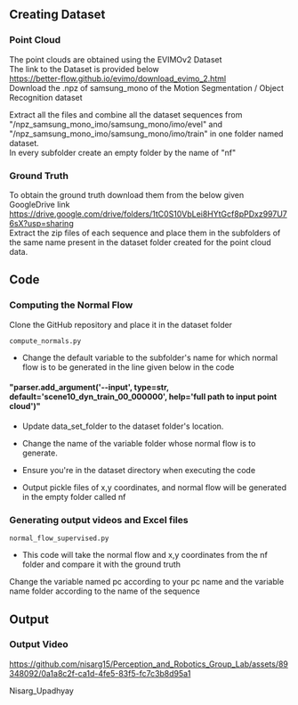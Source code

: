 ## Creating Dataset
### Point Cloud
The point clouds are obtained using the EVIMOv2 Dataset <br>
The link to the Dataset is provided below <br>
https://better-flow.github.io/evimo/download_evimo_2.html <br>
Download the .npz of samsung_mono of the Motion Segmentation / Object Recognition dataset<br>

Extract all the files and combine all the dataset sequences from "/npz_samsung_mono_imo/samsung_mono/imo/evel" and "/npz_samsung_mono_imo/samsung_mono/imo/train" in one folder named dataset.<br>
In every subfolder create an empty folder by the name of "nf"

### Ground Truth
To obtain the ground truth download them from the below given GoogleDrive link<br>
https://drive.google.com/drive/folders/1tC0S10VbLei8HYtGcf8pPDxz997U76sX?usp=sharing<br>
Extract the zip files of each sequence and place them in the subfolders of the same name present in the dataset folder created for the point cloud data.

## Code
### Computing the Normal Flow
Clone the GitHub repository and place it in the dataset folder

````
compute_normals.py 

````
* Change the default variable to the subfolder's name for which normal flow is to be generated in the line given below in the code<br>
#### "parser.add_argument('--input', type=str, default='scene10_dyn_train_00_000000', help='full path to input point cloud')"<br>
* Update data_set_folder to the dataset folder's location.<br>
* Change the name of the variable folder whose normal flow is to generate.<br>
* Ensure you're in the dataset directory when executing the code<br>

* Output
    pickle files of x,y coordinates, and normal flow will be generated in the empty folder called nf

### Generating output videos and Excel files

````
normal_flow_supervised.py

````
* This code will take the normal flow and x,y coordinates from the nf 
 folder and compare it with the ground truth

 Change the variable named pc according to your pc name and the variable name folder according to the name of the sequence 

 ## Output
 ### Output Video


https://github.com/nisarg15/Perception_and_Robotics_Group_Lab/assets/89348092/0a1a8c2f-ca1d-4fe5-83f5-fc7c3b8d95a1

 

Nisarg_Upadhyay
